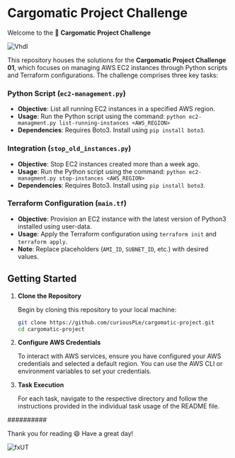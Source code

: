 # Cargomatic Project Challenge

Welcome to the 🚙 **Cargomatic Project Challenge**

![VhdI](https://github.com/curiousPLe/cargomatic-project/assets/43125083/7f85ed53-8200-4b56-93b3-b44e6186c814)

This repository houses the solutions for the **Cargomatic Project Challenge 01**, which focuses on managing AWS EC2 instances through Python scripts and Terraform configurations. The challenge comprises three key tasks:

### Python Script (`ec2-management.py`)

- **Objective**: List all running EC2 instances in a specified AWS region.
- **Usage**: Run the Python script using the command: `python ec2-managment.py list-running-instances <AWS_REGION>`
- **Dependencies**: Requires Boto3. Install using `pip install boto3`.

### Integration (`stop_old_instances.py`)

- **Objective**: Stop EC2 instances created more than a week ago.
- **Usage**: Run the Python script using the command: `python ec2-managment.py stop-instances <AWS_REGION>`
- **Dependencies**: Requires Boto3. Install using `pip install boto3`.

### Terraform Configuration (`main.tf`)

- **Objective**: Provision an EC2 instance with the latest version of Python3 installed using user-data.
- **Usage**: Apply the Terraform configuration using `terraform init` and `terraform apply`.
- **Note**: Replace placeholders (`AMI_ID`, `SUBNET_ID`, etc.) with desired values.


## Getting Started

1. **Clone the Repository**

    Begin by cloning this repository to your local machine:

    ```sh
    git clone https://github.com/curiousPLe/cargomatic-project.git
    cd cargomatic-project
    ```

2. **Configure AWS Credentials**

    To interact with AWS services, ensure you have configured your AWS credentials and selected a default region. You can use the AWS CLI or environment variables to set your credentials.

3. **Task Execution**

    For each task, navigate to the respective directory and follow the instructions provided in the individual task usage of the README file.

##########

Thank you for reading 😄 Have a great day!

![fxUT](https://github.com/curiousPLe/cargomatic-project/assets/43125083/4be705cd-6a3c-4ce9-948d-0d0d54e33258)


